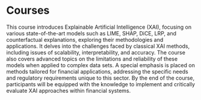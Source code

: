 # Courses

This course introduces Explainable Artificial Intelligence (XAI), focusing on various state-of-the-art models such as LIME, SHAP, DiCE, LRP, and counterfactual explanations, exploring their methodologies and applications. It delves into the challenges faced by classical XAI methods, including issues of scalability, interpretability, and accuracy. The course also covers advanced topics on the limitations and reliability of these models when applied to complex data sets. A special emphasis is placed on methods tailored for financial applications, addressing the specific needs and regulatory requirements unique to this sector. By the end of the course, participants will be equipped with the knowledge to implement and critically evaluate XAI approaches within financial systems.
